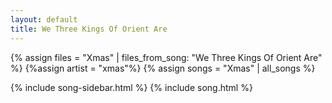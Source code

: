 ```yaml
---
layout: default
title: We Three Kings Of Orient Are
---
```


{% assign files = "Xmas" | files_from_song: "We Three Kings Of Orient Are" %}
{%assign artist = "xmas"%}
{% assign songs = "Xmas" | all_songs %}

{% include song-sidebar.html %}
{% include song.html %}